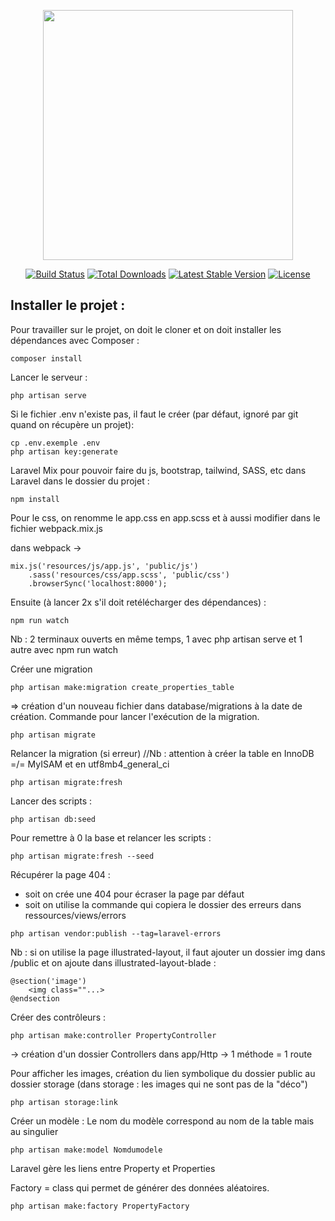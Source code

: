 <p align="center"><a href="https://laravel.com" target="_blank"><img src="https://raw.githubusercontent.com/laravel/art/master/logo-lockup/5%20SVG/2%20CMYK/1%20Full%20Color/laravel-logolockup-cmyk-red.svg" width="400"></a></p>

<p align="center">
<a href="https://travis-ci.org/laravel/framework"><img src="https://travis-ci.org/laravel/framework.svg" alt="Build Status"></a>
<a href="https://packagist.org/packages/laravel/framework"><img src="https://img.shields.io/packagist/dt/laravel/framework" alt="Total Downloads"></a>
<a href="https://packagist.org/packages/laravel/framework"><img src="https://img.shields.io/packagist/v/laravel/framework" alt="Latest Stable Version"></a>
<a href="https://packagist.org/packages/laravel/framework"><img src="https://img.shields.io/packagist/l/laravel/framework" alt="License"></a>
</p>

## Installer le projet :

Pour travailler sur le projet, on doit le cloner et on doit installer les dépendances avec Composer :
```
composer install
```

Lancer le serveur :
```
php artisan serve
```

Si le fichier .env n'existe pas, il faut le créer (par défaut, ignoré par git quand on récupère un projet):
```
cp .env.exemple .env
php artisan key:generate
```

Laravel Mix pour pouvoir faire du js, bootstrap, tailwind, SASS, etc dans Laravel
dans le dossier du projet :
```
npm install
```
Pour le css, on renomme le app.css en app.scss et à aussi modifier dans le fichier webpack.mix.js

dans webpack ->
```
mix.js('resources/js/app.js', 'public/js')
    .sass('resources/css/app.scss', 'public/css')
    .browserSync('localhost:8000');
```

Ensuite (à lancer 2x s'il doit retélécharger des dépendances) :
```
npm run watch
```

Nb : 2 terminaux ouverts en même temps, 1 avec php artisan serve et 1 autre avec npm run watch

Créer une migration
```
php artisan make:migration create_properties_table
```
=> création d'un nouveau fichier dans database/migrations à la date de création. Commande pour lancer l'exécution de la migration. 
```
php artisan migrate
```
Relancer la migration (si erreur)
//Nb : attention à créer la table en InnoDB =/= MyISAM et en utf8mb4_general_ci
```
php artisan migrate:fresh
```

Lancer des scripts :
```
php artisan db:seed
```
Pour remettre à 0 la base et relancer les scripts :
```
php artisan migrate:fresh --seed
```

Récupérer la page 404 :
- soit on crée une 404 pour écraser la page par défaut
- soit on utilise la commande qui copiera le dossier des erreurs dans ressources/views/errors
```
php artisan vendor:publish --tag=laravel-errors
```
Nb : si on utilise la page illustrated-layout, il faut ajouter un dossier img dans /public  et on ajoute dans illustrated-layout-blade :
```
@section('image')
    <img class=""...>
@endsection
```

Créer des contrôleurs :
```
php artisan make:controller PropertyController
```
-> création d'un dossier Controllers dans app/Http
-> 1 méthode = 1 route

Pour afficher les images, création du lien symbolique du dossier public au dossier storage (dans storage : les images qui ne sont pas de la "déco")
```
php artisan storage:link
```

Créer un modèle :
Le nom du modèle correspond au nom de la table mais au singulier
```
php artisan make:model Nomdumodele
```
Laravel gère les liens entre Property et Properties

Factory = class qui permet de générer des données aléatoires.
```
php artisan make:factory PropertyFactory
```
